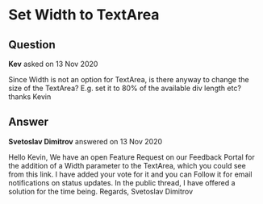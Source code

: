 # Set Width to TextArea

## Question

**Kev** asked on 13 Nov 2020

Since Width is not an option for TextArea, is there anyway to change the size of the TextArea? E.g. set it to 80% of the available div length etc? thanks Kevin

## Answer

**Svetoslav Dimitrov** answered on 13 Nov 2020

Hello Kevin, We have an open Feature Request on our Feedback Portal for the addition of a Width parameter to the TextArea, which you could see from this link. I have added your vote for it and you can Follow it for email notifications on status updates. In the public thread, I have offered a solution for the time being. Regards, Svetoslav Dimitrov
